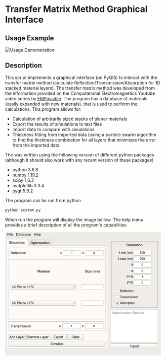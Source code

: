# Transfer Matrix Method Graphical Interface

## Usage Example

![Usage Demonstration](test.gif)

## Description

This script implements a graphical interface (on PyQt5) to interact with the transfer matrix method (calculate Reflection/Transmission/Absorption for 1D stacked material layers). The transfer matrix method was developed from the information provided on the Computational Electromagnetics Youtube video series by [EMPossible](https://www.youtube.com/channel/UCPC6uCfBVSK71MnPPcp8AGA).
The program has a database of materials (easily expanded with new materials), that is used to perform the calculations.
This program allows for:
* Calculation of arbitrarily sized stacks of planar materials
* Export the results of simulations to text files
* Import data to compare with simulations
* Thickness fitting from imported data (using a particle swarm algorithm to find the thickness combination for all layers that minimizes the error from the imported data.

The was written using the following version of different python packages (although it should also work with any recent version of these packages)

* python 3.8.8
* numpy 1.19.2
* scipy 1.6.2
* matplotlib 3.3.4
* pyqt 5.9.2

The program can be run from python

```python
python scatmm.py
```

When run the program will display the image bellow.
The help menu provides a brief description of all the program's capabilities

![Scatmm Interface](gui.png)

